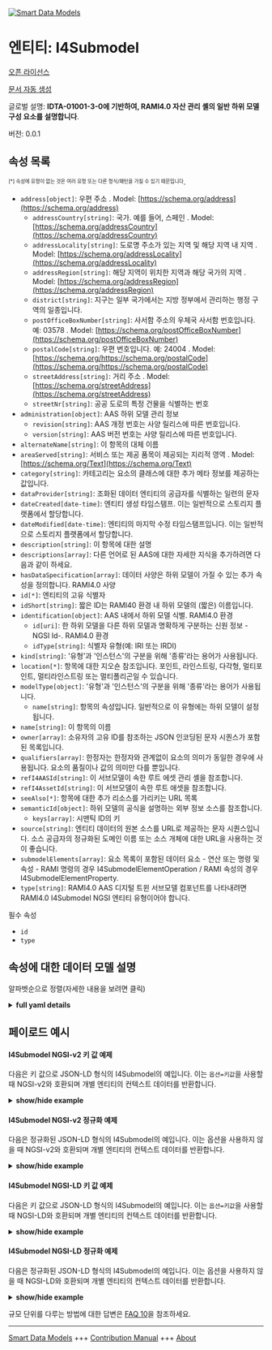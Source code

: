 <!-- 10-Header -->  
[![Smart Data Models](https://smartdatamodels.org/wp-content/uploads/2022/01/SmartDataModels_logo.png "Logo")](https://smartdatamodels.org)  
엔티티: I4Submodel  
===============<!-- /10-Header -->  
<!-- 15-License -->  
[오픈 라이선스](https://github.com/smart-data-models//dataModel.AAS/blob/master/I4Submodel/LICENSE.md)  
[문서 자동 생성](https://docs.google.com/presentation/d/e/2PACX-1vTs-Ng5dIAwkg91oTTUdt8ua7woBXhPnwavZ0FxgR8BsAI_Ek3C5q97Nd94HS8KhP-r_quD4H0fgyt3/pub?start=false&loop=false&delayms=3000#slide=id.gb715ace035_0_60)  
<!-- /15-License -->  
<!-- 20-Description -->  
글로벌 설명: **IDTA-01001-3-0에 기반하여, RAMI4.0 자산 관리 셸의 일반 하위 모델 구성 요소를 설명합니다**.  
버전: 0.0.1  
<!-- /20-Description -->  
<!-- 30-PropertiesList -->  

## 속성 목록  

<sup><sub>[*] 속성에 유형이 없는 것은 여러 유형 또는 다른 형식/패턴을 가질 수 있기 때문입니다</sub></sup>.  
- `address[object]`: 우편 주소  . Model: [https://schema.org/address](https://schema.org/address)	- `addressCountry[string]`: 국가. 예를 들어, 스페인  . Model: [https://schema.org/addressCountry](https://schema.org/addressCountry)  
	- `addressLocality[string]`: 도로명 주소가 있는 지역 및 해당 지역 내 지역  . Model: [https://schema.org/addressLocality](https://schema.org/addressLocality)  
	- `addressRegion[string]`: 해당 지역이 위치한 지역과 해당 국가의 지역  . Model: [https://schema.org/addressRegion](https://schema.org/addressRegion)  
	- `district[string]`: 지구는 일부 국가에서는 지방 정부에서 관리하는 행정 구역의 일종입니다.    
	- `postOfficeBoxNumber[string]`: 사서함 주소의 우체국 사서함 번호입니다. 예: 03578  . Model: [https://schema.org/postOfficeBoxNumber](https://schema.org/postOfficeBoxNumber)  
	- `postalCode[string]`: 우편 번호입니다. 예: 24004  . Model: [https://schema.org/https://schema.org/postalCode](https://schema.org/https://schema.org/postalCode)  
	- `streetAddress[string]`: 거리 주소  . Model: [https://schema.org/streetAddress](https://schema.org/streetAddress)  
	- `streetNr[string]`: 공공 도로의 특정 건물을 식별하는 번호    
- `administration[object]`: AAS 하위 모델 관리 정보  	- `revision[string]`: AAS 개정 번호는 사양 릴리스에 따른 번호입니다.    
	- `version[string]`: AAS 버전 번호는 사양 릴리스에 따른 번호입니다.    
- `alternateName[string]`: 이 항목의 대체 이름  - `areaServed[string]`: 서비스 또는 제공 품목이 제공되는 지리적 영역  . Model: [https://schema.org/Text](https://schema.org/Text)- `category[string]`: 카테고리는 요소의 클래스에 대한 추가 메타 정보를 제공하는 값입니다.  - `dataProvider[string]`: 조화된 데이터 엔티티의 공급자를 식별하는 일련의 문자  - `dateCreated[date-time]`: 엔티티 생성 타임스탬프. 이는 일반적으로 스토리지 플랫폼에서 할당합니다.  - `dateModified[date-time]`: 엔티티의 마지막 수정 타임스탬프입니다. 이는 일반적으로 스토리지 플랫폼에서 할당합니다.  - `description[string]`: 이 항목에 대한 설명  - `descriptions[array]`: 다른 언어로 된 AAS에 대한 자세한 지식을 추가하려면 다음과 같이 하세요.  - `hasDataSpecification[array]`: 데이터 사양은 하위 모델이 가질 수 있는 추가 속성을 정의합니다. RAMI4.0 사양  - `id[*]`: 엔티티의 고유 식별자  - `idShort[string]`: 짧은 ID는 RAMI40 환경 내 하위 모델의 (짧은) 이름입니다.  - `identification[object]`: AAS 내에서 하위 모델 식별. RAMI4.0 환경  	- `id[uri]`: 한 하위 모델을 다른 하위 모델과 명확하게 구분하는 신원 정보 -NGSI Id-. RAMI4.0 환경    
	- `idType[string]`: 식별자 유형(예: IRI 또는 IRDI)    
- `kind[string]`: '유형'과 '인스턴스'의 구분을 위해 '종류'라는 용어가 사용됩니다.  - `location[*]`: 항목에 대한 지오숀 참조입니다. 포인트, 라인스트링, 다각형, 멀티포인트, 멀티라인스트링 또는 멀티폴리곤일 수 있습니다.  - `modelType[object]`: '유형'과 '인스턴스'의 구분을 위해 '종류'라는 용어가 사용됩니다.  	- `name[string]`: 항목의 속성입니다. 일반적으로 이 유형에는 하위 모델이 설정됩니다.    
- `name[string]`: 이 항목의 이름  - `owner[array]`: 소유자의 고유 ID를 참조하는 JSON 인코딩된 문자 시퀀스가 포함된 목록입니다.  - `qualifiers[array]`: 한정자는 한정자와 관계없이 요소의 의미가 동일한 경우에 사용됩니다. 요소의 품질이나 값의 의미만 다를 뿐입니다.  - `refI4AASId[string]`: 이 서브모델이 속한 루트 에셋 관리 셸을 참조합니다.  - `refI4AssetId[string]`: 이 서브모델이 속한 루트 애셋을 참조합니다.  - `seeAlso[*]`: 항목에 대한 추가 리소스를 가리키는 URL 목록  - `semanticId[object]`: 하위 모델의 공식을 설명하는 외부 정보 소스를 참조합니다.  	- `keys[array]`: 시맨틱 ID의 키    
- `source[string]`: 엔티티 데이터의 원본 소스를 URL로 제공하는 문자 시퀀스입니다. 소스 공급자의 정규화된 도메인 이름 또는 소스 개체에 대한 URL을 사용하는 것이 좋습니다.  - `submodelElements[array]`: 요소 목록이 포함된 데이터 요소 - 연산 또는 명령 및 속성 - RAMI 명령의 경우 I4SubmodelElementOperation / RAMI 속성의 경우 I4SubmodelElementProperty.  - `type[string]`: RAMI4.0 AAS 디지털 트윈 서브모델 컴포넌트를 나타내려면 RAMI4.0 I4Submodel NGSI 엔티티 유형이어야 합니다.  <!-- /30-PropertiesList -->  
<!-- 35-RequiredProperties -->  
필수 속성  
- `id`  - `type`  <!-- /35-RequiredProperties -->  
<!-- 40-NotesYaml -->  
<!-- /40-NotesYaml -->  
<!-- 50-DataModelHeader -->  
## 속성에 대한 데이터 모델 설명  
알파벳순으로 정렬(자세한 내용을 보려면 클릭)  
<!-- /50-DataModelHeader -->  
<!-- 60-ModelYaml -->  
<details><summary><strong>full yaml details</strong></summary>    
```yaml  
I4Submodel:    
  description: 'Based on IDTA-01001-3-0, describes a generic submodel component of the RAMI4.0 Asset Administration Shell'    
  properties:    
    address:    
      description: The mailing address    
      properties:    
        addressCountry:    
          description: 'The country. For example, Spain'    
          type: string    
          x-ngsi:    
            model: https://schema.org/addressCountry    
            type: Property    
        addressLocality:    
          description: 'The locality in which the street address is, and which is in the region'    
          type: string    
          x-ngsi:    
            model: https://schema.org/addressLocality    
            type: Property    
        addressRegion:    
          description: 'The region in which the locality is, and which is in the country'    
          type: string    
          x-ngsi:    
            model: https://schema.org/addressRegion    
            type: Property    
        district:    
          description: 'A district is a type of administrative division that, in some countries, is managed by the local government'    
          type: string    
          x-ngsi:    
            type: Property    
        postOfficeBoxNumber:    
          description: 'The post office box number for PO box addresses. For example, 03578'    
          type: string    
          x-ngsi:    
            model: https://schema.org/postOfficeBoxNumber    
            type: Property    
        postalCode:    
          description: 'The postal code. For example, 24004'    
          type: string    
          x-ngsi:    
            model: https://schema.org/https://schema.org/postalCode    
            type: Property    
        streetAddress:    
          description: The street address    
          type: string    
          x-ngsi:    
            model: https://schema.org/streetAddress    
            type: Property    
        streetNr:    
          description: Number identifying a specific property on a public street    
          type: string    
          x-ngsi:    
            type: Property    
      type: object    
      x-ngsi:    
        model: https://schema.org/address    
        type: Property    
    administration:    
      description: AAS Submodel administration information    
      properties:    
        revision:    
          description: AAS Revision number is the number in line with release of specification    
          type: string    
          x-ngsi:    
            type: Property    
        version:    
          description: AAS Version number is the number in line with release of specification    
          type: string    
          x-ngsi:    
            type: Property    
      type: object    
      x-ngsi:    
        type: Property    
    alternateName:    
      description: An alternative name for this item    
      type: string    
      x-ngsi:    
        type: Property    
    areaServed:    
      description: The geographic area where a service or offered item is provided    
      type: string    
      x-ngsi:    
        model: https://schema.org/Text    
        type: Property    
    category:    
      description: The category is a value that gives further meta information w.r.t. to the class of the element    
      type: string    
      x-ngsi:    
        type: Property    
    dataProvider:    
      description: A sequence of characters identifying the provider of the harmonised data entity    
      type: string    
      x-ngsi:    
        type: Property    
    dateCreated:    
      description: Entity creation timestamp. This will usually be allocated by the storage platform    
      format: date-time    
      type: string    
      x-ngsi:    
        type: Property    
    dateModified:    
      description: Timestamp of the last modification of the entity. This will usually be allocated by the storage platform    
      format: date-time    
      type: string    
      x-ngsi:    
        type: Property    
    description:    
      description: A description of this item    
      type: string    
      x-ngsi:    
        type: Property    
    descriptions:    
      description: For adding detailed knowledge about the AAS in different languages    
      items:    
        properties:    
          language:    
            description: Substring identifying the language. Acronym according to ISO 639-1    
            type: string    
            x-ngsi:    
              type: Property    
          text:    
            description: The Description text is filled here    
            type: string    
            x-ngsi:    
              type: Property    
        type: object    
      type: array    
      x-ngsi:    
        type: Property    
    hasDataSpecification:    
      description: Data specification defines the additional attributes a Submodel may have. RAMI4.0 specification    
      items:    
        properties:    
          type:    
            description: 'Link, url or description of the specified data'    
            type: string    
            x-ngsi:    
              type: Property    
        type: object    
      type: array    
      x-ngsi:    
        type: Property    
    id:    
      anyOf:    
        - description: Identifier format of any NGSI entity    
          maxLength: 256    
          minLength: 1    
          pattern: ^[\w\-\.\{\}\$\+\*\[\]`|~^@!,:\\]+$    
          type: string    
          x-ngsi:    
            type: Property    
        - description: Identifier format of any NGSI entity    
          format: uri    
          type: string    
          x-ngsi:    
            type: Property    
      description: Unique identifier of the entity    
      x-ngsi:    
        type: Property    
    idShort:    
      description: short id is the (short) name of the Submodel within RAMI40 environment    
      type: string    
      x-ngsi:    
        type: Property    
    identification:    
      description: Identification of the Submodel within its AAS. RAMI4.0 environment    
      properties:    
        id:    
          description: 'Identity information that unambiguously distinguishes one Submodel from another one -NGSI Id-. RAMI4.0 environment '    
          format: uri    
          type: string    
          x-ngsi:    
            type: Property    
        idType:    
          description: 'Type of the Identifier, eg.IRI or IRDI'    
          type: string    
          x-ngsi:    
            type: Property    
      type: object    
      x-ngsi:    
        type: Property    
    kind:    
      description: 'For the distinction of ''type'' and ''instance'', the term ''kind'' is used'    
      type: string    
      x-ngsi:    
        type: Property    
    location:    
      description: 'Geojson reference to the item. It can be Point, LineString, Polygon, MultiPoint, MultiLineString or MultiPolygon'    
      oneOf:    
        - description: Geojson reference to the item. Point    
          properties:    
            bbox:    
              items:    
                type: number    
              minItems: 4    
              type: array    
            coordinates:    
              items:    
                type: number    
              minItems: 2    
              type: array    
            type:    
              enum:    
                - Point    
              type: string    
          required:    
            - type    
            - coordinates    
          title: GeoJSON Point    
          type: object    
          x-ngsi:    
            type: GeoProperty    
        - description: Geojson reference to the item. LineString    
          properties:    
            bbox:    
              items:    
                type: number    
              minItems: 4    
              type: array    
            coordinates:    
              items:    
                items:    
                  type: number    
                minItems: 2    
                type: array    
              minItems: 2    
              type: array    
            type:    
              enum:    
                - LineString    
              type: string    
          required:    
            - type    
            - coordinates    
          title: GeoJSON LineString    
          type: object    
          x-ngsi:    
            type: GeoProperty    
        - description: Geojson reference to the item. Polygon    
          properties:    
            bbox:    
              items:    
                type: number    
              minItems: 4    
              type: array    
            coordinates:    
              items:    
                items:    
                  items:    
                    type: number    
                  minItems: 2    
                  type: array    
                minItems: 4    
                type: array    
              type: array    
            type:    
              enum:    
                - Polygon    
              type: string    
          required:    
            - type    
            - coordinates    
          title: GeoJSON Polygon    
          type: object    
          x-ngsi:    
            type: GeoProperty    
        - description: Geojson reference to the item. MultiPoint    
          properties:    
            bbox:    
              items:    
                type: number    
              minItems: 4    
              type: array    
            coordinates:    
              items:    
                items:    
                  type: number    
                minItems: 2    
                type: array    
              type: array    
            type:    
              enum:    
                - MultiPoint    
              type: string    
          required:    
            - type    
            - coordinates    
          title: GeoJSON MultiPoint    
          type: object    
          x-ngsi:    
            type: GeoProperty    
        - description: Geojson reference to the item. MultiLineString    
          properties:    
            bbox:    
              items:    
                type: number    
              minItems: 4    
              type: array    
            coordinates:    
              items:    
                items:    
                  items:    
                    type: number    
                  minItems: 2    
                  type: array    
                minItems: 2    
                type: array    
              type: array    
            type:    
              enum:    
                - MultiLineString    
              type: string    
          required:    
            - type    
            - coordinates    
          title: GeoJSON MultiLineString    
          type: object    
          x-ngsi:    
            type: GeoProperty    
        - description: Geojson reference to the item. MultiLineString    
          properties:    
            bbox:    
              items:    
                type: number    
              minItems: 4    
              type: array    
            coordinates:    
              items:    
                items:    
                  items:    
                    items:    
                      type: number    
                    minItems: 2    
                    type: array    
                  minItems: 4    
                  type: array    
                type: array    
              type: array    
            type:    
              enum:    
                - MultiPolygon    
              type: string    
          required:    
            - type    
            - coordinates    
          title: GeoJSON MultiPolygon    
          type: object    
          x-ngsi:    
            type: GeoProperty    
      x-ngsi:    
        type: GeoProperty    
    modelType:    
      description: 'For the distinction of ''type'' and ''instance'', the term ''kind'' is used.'    
      properties:    
        name:    
          description: Property of the item. Usually Submodel is set for this type.    
          type: string    
          x-ngsi:    
            type: Property    
      type: object    
      x-ngsi:    
        type: Property    
    name:    
      description: The name of this item    
      type: string    
      x-ngsi:    
        type: Property    
    owner:    
      description: A List containing a JSON encoded sequence of characters referencing the unique Ids of the owner(s)    
      items:    
        anyOf:    
          - description: Identifier format of any NGSI entity    
            maxLength: 256    
            minLength: 1    
            pattern: ^[\w\-\.\{\}\$\+\*\[\]`|~^@!,:\\]+$    
            type: string    
            x-ngsi:    
              type: Property    
          - description: Identifier format of any NGSI entity    
            format: uri    
            type: string    
            x-ngsi:    
              type: Property    
        description: Unique identifier of the entity    
        x-ngsi:    
          type: Property    
      type: array    
      x-ngsi:    
        type: Property    
    qualifiers:    
      description: Qualifiers are used if the semantics of the element is the same independent of its qualifiers. It is only the quality or the meaning of the value for the element that differs    
      items:    
        properties:    
          type:    
            description: 'Link, url or description of the qualifier'    
            type: string    
            x-ngsi:    
              type: Property    
        type: object    
      type: array    
      x-ngsi:    
        type: Property    
    refI4AASId:    
      description: References the root Asset Administration Shell which this Submodel belongs to    
      type: string    
      x-ngsi:    
        type: Relationship    
    refI4AssetId:    
      description: References the root Asset which this Submodel belongs to    
      type: string    
      x-ngsi:    
        type: Relationship    
    seeAlso:    
      description: list of uri pointing to additional resources about the item    
      oneOf:    
        - items:    
            format: uri    
            type: string    
          minItems: 1    
          type: array    
        - format: uri    
          type: string    
      x-ngsi:    
        type: Property    
    semanticId:    
      description: 'It refer to an external information source, which explains the formulation of the submodel'    
      properties:    
        keys:    
          description: Keys for the Semantic ID    
          items:    
            description: Every Semantic ID element    
            type: string    
            x-ngsi:    
              type: Property    
          type: array    
          x-ngsi:    
            type: Property    
      type: object    
      x-ngsi:    
        type: Property    
    source:    
      description: 'A sequence of characters giving the original source of the entity data as a URL. Recommended to be the fully qualified domain name of the source provider, or the URL to the source object'    
      type: string    
      x-ngsi:    
        type: Property    
    submodelElements:    
      description: Data element which includes the list of Elements -Operations or Commands AND Properties- I4SubmodelElementOperation for RAMI commands / I4SubmodelElementProperty for RAMI Properties    
      items:    
        description: Link to the RAMI40 element -I4SubmodelElementOperation or I4SubmodelElementProperty- that maps the Command/Property of the RAMI Submodel    
        properties:    
          category:    
            description: The category is a value that gives further meta information w.r.t. to the class of the element    
            type: string    
            x-ngsi:    
              type: Property    
          idShort:    
            description: short id is the (short) name of the Submodel within RAMI40 environment    
            type: string    
            x-ngsi:    
              type: Property    
          modelType:    
            properties:    
              name:    
                description: Property of the item. Name of the model type    
                type: string    
                x-ngsi:    
                  type: Property    
            type: object    
          refI4SubmodelElement:    
            description: Link to the NGSI entity -I4SubmodelElementOperation or I4SubmodelElementProperty- that maps the Command/Property of the Submodel    
            type: string    
            x-ngsi:    
              type: Property    
        type: object    
        x-ngsi:    
          type: Property    
      type: array    
      x-ngsi:    
        type: Property    
    type:    
      description: It has to be RAMI4.0 I4Submodel NGSI Entity type to represent a RAMI4.0 AAS Digital Twin Submodel component    
      enum:    
        - I4Submodel    
      type: string    
      x-ngsi:    
        type: Property    
  required:    
    - id    
    - type    
  type: object    
  x-derived-from: https://industrialdigitaltwin.org/en/wp-content/uploads/sites/2/2023/04/IDTA-01001-3-0_SpecificationAssetAdministrationShell_Part1_Metamodel.pdf    
  x-disclaimer: 'Redistribution and use in source and binary forms, with or without modification, are permitted  provided that the license conditions are met. Copyleft (c) 2024 Contributors to Smart Data Models Program'    
  x-license-url: https://github.com/smart-data-models/dataModel.AAS/blob/master/I4Submodel/LICENSE.md    
  x-model-schema: https://smart-data-models.github.io/dataModel.AAS/I4Submodel/schema.json    
  x-model-tags: Corosect    
  x-version: 0.0.1    
```  
</details>    
<!-- /60-ModelYaml -->  
<!-- 70-MiddleNotes -->  
<!-- /70-MiddleNotes -->  
<!-- 80-Examples -->  
## 페이로드 예시  
#### I4Submodel NGSI-v2 키 값 예제  
다음은 키 값으로 JSON-LD 형식의 I4Submodel의 예입니다. 이는 `옵션=키값`을 사용할 때 NGSI-v2와 호환되며 개별 엔티티의 컨텍스트 데이터를 반환합니다.  
<details><summary><strong>show/hide example</strong></summary>    
```json  
{  
  "id": "urn:ngsi-v2:RAMI40:I4Submodel:TechnicalData:AASMRobotVI",  
  "type": "I4Submodel",  
  "administration": {  
    "version": "1.0",  
    "revision": ""  
  },  
  "category": "CONSTANT",  
  "descriptions": [  
    {  
      "language": "en",  
      "text": "Contains technical data related to ICrate"  
    }  
  ],  
  "hasDataSpecification": [],  
  "idShort": "TechnicalData",  
  "identification": {  
    "idType": "IRI",  
    "id": "urn:ngsi-v2:RAMI40:I4Submodel:TechnicalData:AASMRobotVI"  
  },  
  "kind": "Instance",  
  "modelType": {  
    "name": "Submodel"  
  },  
  "qualifiers": [],  
  "refI4AASId": "urn:ngsi-v2:RAMI40:I4AAS:MRobotVI:AASMRobotVI",  
  "refI4AssetId": "urn:ngsi-v2:RAMI40:I4Asset:MRobotVI:AASMRobotVI",  
  "semanticId": {  
    "keys": []  
  },  
  "submodelElements": [  
    {  
      "refI4SubmodelElement": "urn:ngsi-v2:RAMI40:I4SubmodelElementProperty:TechnicalData:MRobotTaskConfigured:AASMRobotVI",  
      "idShort": "MRobotTaskConfigured",  
      "category": "PARAMETER",  
      "modelType": {  
        "name": "Property"  
      }  
    },  
    {  
      "refI4SubmodelElement": "urn:ngsi-v2:RAMI40:I4SubmodelElementProperty:TechnicalData:MRobotMovementStatusConfigured:AASMRobotVI",  
      "idShort": "MRobotMovementStatusConfigured",  
      "category": "PARAMETER",  
      "modelType": {  
        "name": "Property"  
      }  
    },  
    {  
      "refI4SubmodelElement": "urn:ngsi-v2:RAMI40:I4SubmodelElementProperty:TechnicalData:StatusConfigured:AASMRobotVI",  
      "idShort": "StatusConfigured",  
      "category": "PARAMETER",  
      "modelType": {  
        "name": "Property"  
      }  
    },  
    {  
      "refI4SubmodelElement": "urn:ngsi-v2:RAMI40:I4SubmodelElementProperty:TechnicalData:TaskStatusConfigured:AASMRobotVI",  
      "idShort": "TaskStatusConfigured",  
      "category": "PARAMETER",  
      "modelType": {  
        "name": "Property"  
      }  
    },  
    {  
      "refI4SubmodelElement": "urn:ngsi-v2:RAMI40:I4SubmodelElementProperty:TechnicalData:VIConfiguredInspectionType:AASMRobotVI",  
      "idShort": "VIConfiguredInspectionType",  
      "category": "PARAMETER",  
      "modelType": {  
        "name": "Property"  
      }  
    },  
    {  
      "refI4SubmodelElement": "urn:ngsi-v2:RAMI40:I4SubmodelElementProperty:TechnicalData:VIConfiguredFarmType:AASMRobotVI",  
      "idShort": "VIConfiguredFarmType",  
      "category": "PARAMETER",  
      "modelType": {  
        "name": "Property"  
      }  
    },  
    {  
      "refI4SubmodelElement": "urn:ngsi-v2:RAMI40:I4SubmodelElementProperty:TechnicalData:VIConfiguredDOL:AASMRobotVI",  
      "idShort": "VIConfiguredDOL",  
      "category": "PARAMETER",  
      "modelType": {  
        "name": "Property"  
      }  
    }  
  ]  
}  
```  
</details>  
#### I4Submodel NGSI-v2 정규화 예제  
다음은 정규화된 JSON-LD 형식의 I4Submodel의 예입니다. 이는 옵션을 사용하지 않을 때 NGSI-v2와 호환되며 개별 엔티티의 컨텍스트 데이터를 반환합니다.  
<details><summary><strong>show/hide example</strong></summary>    
```json  
{  
  "id": "urn:ngsi-v2:RAMI40:I4Submodel:TechnicalData:AASMRobotVI",  
  "type": "I4Submodel",  
  "administration": {  
    "type": "StructuredValue",  
    "value": {  
      "version": "1.0",  
      "revision": ""  
    }  
  },  
  "category": {  
    "type": "Text",  
    "value": "CONSTANT"  
  },  
  "descriptions": {  
    "type": "StructuredValue",  
    "value": [  
      {  
        "language": "en",  
        "text": "Contains technical data related to ICrate"  
      }  
    ]  
  },  
  "hasDataSpecification": {  
    "type": "StructuredValue",  
    "value": []  
  },  
  "idShort": {  
    "type": "Text",  
    "value": "TechnicalData"  
  },  
  "identification": {  
    "type": "StructuredValue",  
    "value": {  
      "idType": "IRI",  
      "id": "urn:ngsi-v2:RAMI40:I4Submodel:TechnicalData:AASMRobotVI"  
    }  
  },  
  "kind": {  
    "type": "Text",  
    "value": "Instance"  
  },  
  "modelType": {  
    "type": "StructuredValue",  
    "value": {  
      "name": "Submodel"  
    }  
  },  
  "qualifiers": {  
    "type": "StructuredValue",  
    "value": []  
  },  
  "refI4AASId": {  
    "type": "Text",  
    "value": "urn:ngsi-v2:RAMI40:I4AAS:MRobotVI:AASMRobotVI"  
  },  
  "refI4AssetId": {  
    "type": "Text",  
    "value": "urn:ngsi-v2:RAMI40:I4Asset:MRobotVI:AASMRobotVI"  
  },  
  "semanticId": {  
    "type": "StructuredValue",  
    "value": {  
      "keys": []  
    }  
  },  
  "submodelElements": {  
    "type": "StructuredValue",  
    "value": [  
      {  
        "refI4SubmodelElement": "urn:ngsi-v2:RAMI40:I4SubmodelElementProperty:TechnicalData:MRobotTaskConfigured:AASMRobotVI",  
        "idShort": "MRobotTaskConfigured",  
        "category": "PARAMETER",  
        "modelType": {  
          "name": "Property"  
        }  
      },  
      {  
        "refI4SubmodelElement": "urn:ngsi-v2:RAMI40:I4SubmodelElementProperty:TechnicalData:MRobotMovementStatusConfigured:AASMRobotVI",  
        "idShort": "MRobotMovementStatusConfigured",  
        "category": "PARAMETER",  
        "modelType": {  
          "name": "Property"  
        }  
      },  
      {  
        "refI4SubmodelElement": "urn:ngsi-v2:RAMI40:I4SubmodelElementProperty:TechnicalData:StatusConfigured:AASMRobotVI",  
        "idShort": "StatusConfigured",  
        "category": "PARAMETER",  
        "modelType": {  
          "name": "Property"  
        }  
      },  
      {  
        "refI4SubmodelElement": "urn:ngsi-v2:RAMI40:I4SubmodelElementProperty:TechnicalData:TaskStatusConfigured:AASMRobotVI",  
        "idShort": "TaskStatusConfigured",  
        "category": "PARAMETER",  
        "modelType": {  
          "name": "Property"  
        }  
      },  
      {  
        "refI4SubmodelElement": "urn:ngsi-v2:RAMI40:I4SubmodelElementProperty:TechnicalData:VIConfiguredInspectionType:AASMRobotVI",  
        "idShort": "VIConfiguredInspectionType",  
        "category": "PARAMETER",  
        "modelType": {  
          "name": "Property"  
        }  
      },  
      {  
        "refI4SubmodelElement": "urn:ngsi-v2:RAMI40:I4SubmodelElementProperty:TechnicalData:VIConfiguredFarmType:AASMRobotVI",  
        "idShort": "VIConfiguredFarmType",  
        "category": "PARAMETER",  
        "modelType": {  
          "name": "Property"  
        }  
      },  
      {  
        "refI4SubmodelElement": "urn:ngsi-v2:RAMI40:I4SubmodelElementProperty:TechnicalData:VIConfiguredDOL:AASMRobotVI",  
        "idShort": "VIConfiguredDOL",  
        "category": "PARAMETER",  
        "modelType": {  
          "name": "Property"  
        }  
      }  
    ]  
  }  
}  
```  
</details>  
#### I4Submodel NGSI-LD 키 값 예제  
다음은 키 값으로 JSON-LD 형식의 I4Submodel의 예입니다. 이는 `옵션=키값`을 사용할 때 NGSI-LD와 호환되며 개별 엔티티의 컨텍스트 데이터를 반환합니다.  
<details><summary><strong>show/hide example</strong></summary>    
```json  
{  
  "id": "urn:ngsi-v2:RAMI40:I4Submodel:TechnicalData:AASMRobotVI",  
  "type": "I4Submodel",  
  "administration": {  
    "version": "1.0",  
    "revision": ""  
  },  
  "category": "CONSTANT",  
  "descriptions": [  
    {  
      "language": "en",  
      "text": "Contains technical data related to ICrate"  
    }  
  ],  
  "hasDataSpecification": [],  
  "idShort": "TechnicalData",  
  "identification": {  
    "idType": "IRI",  
    "id": "urn:ngsi-v2:RAMI40:I4Submodel:TechnicalData:AASMRobotVI"  
  },  
  "kind": "Instance",  
  "modelType": {  
    "name": "Submodel"  
  },  
  "qualifiers": [],  
  "refI4AASId": "urn:ngsi-v2:RAMI40:I4AAS:MRobotVI:AASMRobotVI",  
  "refI4AssetId": "urn:ngsi-v2:RAMI40:I4Asset:MRobotVI:AASMRobotVI",  
  "semanticId": {  
    "keys": []  
  },  
  "submodelElements": [  
    {  
      "refI4SubmodelElement": "urn:ngsi-v2:RAMI40:I4SubmodelElementProperty:TechnicalData:MRobotTaskConfigured:AASMRobotVI",  
      "idShort": "MRobotTaskConfigured",  
      "category": "PARAMETER",  
      "modelType": {  
        "name": "Property"  
      }  
    },  
    {  
      "refI4SubmodelElement": "urn:ngsi-v2:RAMI40:I4SubmodelElementProperty:TechnicalData:MRobotMovementStatusConfigured:AASMRobotVI",  
      "idShort": "MRobotMovementStatusConfigured",  
      "category": "PARAMETER",  
      "modelType": {  
        "name": "Property"  
      }  
    },  
    {  
      "refI4SubmodelElement": "urn:ngsi-v2:RAMI40:I4SubmodelElementProperty:TechnicalData:StatusConfigured:AASMRobotVI",  
      "idShort": "StatusConfigured",  
      "category": "PARAMETER",  
      "modelType": {  
        "name": "Property"  
      }  
    },  
    {  
      "refI4SubmodelElement": "urn:ngsi-v2:RAMI40:I4SubmodelElementProperty:TechnicalData:TaskStatusConfigured:AASMRobotVI",  
      "idShort": "TaskStatusConfigured",  
      "category": "PARAMETER",  
      "modelType": {  
        "name": "Property"  
      }  
    },  
    {  
      "refI4SubmodelElement": "urn:ngsi-v2:RAMI40:I4SubmodelElementProperty:TechnicalData:VIConfiguredInspectionType:AASMRobotVI",  
      "idShort": "VIConfiguredInspectionType",  
      "category": "PARAMETER",  
      "modelType": {  
        "name": "Property"  
      }  
    },  
    {  
      "refI4SubmodelElement": "urn:ngsi-v2:RAMI40:I4SubmodelElementProperty:TechnicalData:VIConfiguredFarmType:AASMRobotVI",  
      "idShort": "VIConfiguredFarmType",  
      "category": "PARAMETER",  
      "modelType": {  
        "name": "Property"  
      }  
    },  
    {  
      "refI4SubmodelElement": "urn:ngsi-v2:RAMI40:I4SubmodelElementProperty:TechnicalData:VIConfiguredDOL:AASMRobotVI",  
      "idShort": "VIConfiguredDOL",  
      "category": "PARAMETER",  
      "modelType": {  
        "name": "Property"  
      }  
    }  
  ],  
  "@context": [  
    "https://raw.githubusercontent.com/smart-data-models/dataModel.AAS/master/context.jsonld"  
  ]  
}  
```  
</details>  
#### I4Submodel NGSI-LD 정규화 예제  
다음은 정규화된 JSON-LD 형식의 I4Submodel의 예입니다. 이는 옵션을 사용하지 않을 때 NGSI-LD와 호환되며 개별 엔티티의 컨텍스트 데이터를 반환합니다.  
<details><summary><strong>show/hide example</strong></summary>    
```json  
{  
  "id": "urn:ngsi-v2:RAMI40:I4Submodel:TechnicalData:AASMRobotVI",  
  "type": "I4Submodel",  
  "administration": {  
    "type": "Property",  
    "value": {  
      "version": "1.0",  
      "revision": ""  
    }  
  },  
  "category": {  
    "type": "Property",  
    "value": "CONSTANT"  
  },  
  "descriptions": {  
    "type": "Property",  
    "value": [  
      {  
        "language": "en",  
        "text": "Contains technical data related to ICrate"  
      }  
    ]  
  },  
  "hasDataSpecification": {  
    "type": "Property",  
    "value": []  
  },  
  "idShort": {  
    "type": "Property",  
    "value": "TechnicalData"  
  },  
  "identification": {  
    "type": "Property",  
    "value": {  
      "idType": "IRI",  
      "id": "urn:ngsi-v2:RAMI40:I4Submodel:TechnicalData:AASMRobotVI"  
    }  
  },  
  "kind": {  
    "type": "Property",  
    "value": "Instance"  
  },  
  "modelType": {  
    "type": "Property",  
    "value": {  
      "name": "Submodel"  
    }  
  },  
  "qualifiers": {  
    "type": "Property",  
    "value": []  
  },  
  "refI4AASId": {  
    "type": "Property",  
    "value": "urn:ngsi-v2:RAMI40:I4AAS:MRobotVI:AASMRobotVI"  
  },  
  "refI4AssetId": {  
    "type": "Property",  
    "value": "urn:ngsi-v2:RAMI40:I4Asset:MRobotVI:AASMRobotVI"  
  },  
  "semanticId": {  
    "type": "Property",  
    "value": {  
      "keys": []  
    }  
  },  
  "submodelElements": {  
    "type": "Property",  
    "value": [  
      {  
        "refI4SubmodelElement": "urn:ngsi-v2:RAMI40:I4SubmodelElementProperty:TechnicalData:MRobotTaskConfigured:AASMRobotVI",  
        "idShort": "MRobotTaskConfigured",  
        "category": "PARAMETER",  
        "modelType": {  
          "name": "Property"  
        }  
      },  
      {  
        "refI4SubmodelElement": "urn:ngsi-v2:RAMI40:I4SubmodelElementProperty:TechnicalData:MRobotMovementStatusConfigured:AASMRobotVI",  
        "idShort": "MRobotMovementStatusConfigured",  
        "category": "PARAMETER",  
        "modelType": {  
          "name": "Property"  
        }  
      },  
      {  
        "refI4SubmodelElement": "urn:ngsi-v2:RAMI40:I4SubmodelElementProperty:TechnicalData:StatusConfigured:AASMRobotVI",  
        "idShort": "StatusConfigured",  
        "category": "PARAMETER",  
        "modelType": {  
          "name": "Property"  
        }  
      },  
      {  
        "refI4SubmodelElement": "urn:ngsi-v2:RAMI40:I4SubmodelElementProperty:TechnicalData:TaskStatusConfigured:AASMRobotVI",  
        "idShort": "TaskStatusConfigured",  
        "category": "PARAMETER",  
        "modelType": {  
          "name": "Property"  
        }  
      },  
      {  
        "refI4SubmodelElement": "urn:ngsi-v2:RAMI40:I4SubmodelElementProperty:TechnicalData:VIConfiguredInspectionType:AASMRobotVI",  
        "idShort": "VIConfiguredInspectionType",  
        "category": "PARAMETER",  
        "modelType": {  
          "name": "Property"  
        }  
      },  
      {  
        "refI4SubmodelElement": "urn:ngsi-v2:RAMI40:I4SubmodelElementProperty:TechnicalData:VIConfiguredFarmType:AASMRobotVI",  
        "idShort": "VIConfiguredFarmType",  
        "category": "PARAMETER",  
        "modelType": {  
          "name": "Property"  
        }  
      },  
      {  
        "refI4SubmodelElement": "urn:ngsi-v2:RAMI40:I4SubmodelElementProperty:TechnicalData:VIConfiguredDOL:AASMRobotVI",  
        "idShort": "VIConfiguredDOL",  
        "category": "PARAMETER",  
        "modelType": {  
          "name": "Property"  
        }  
      }  
    ]  
  },  
  "@context": [  
    "https://raw.githubusercontent.com/smart-data-models/dataModel.AAS/master/context.jsonld"  
  ]  
}  
```  
</details><!-- /80-Examples -->  
<!-- 90-FooterNotes -->  
<!-- /90-FooterNotes -->  
<!-- 95-Units -->  
규모 단위를 다루는 방법에 대한 답변은 [FAQ 10](https://smartdatamodels.org/index.php/faqs/)을 참조하세요.  
<!-- /95-Units -->  
<!-- 97-LastFooter -->  
---  
[Smart Data Models](https://smartdatamodels.org) +++ [Contribution Manual](https://bit.ly/contribution_manual) +++ [About](https://bit.ly/Introduction_SDM)<!-- /97-LastFooter -->  
